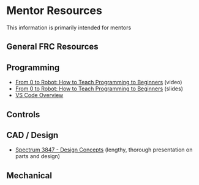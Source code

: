 # Mentor Resources
This information is primarily intended for mentors

## General FRC Resources

## Programming
* [From 0 to Robot: How to Teach Programming to Beginners](https://youtu.be/GwAYCnt4wDQ?si=lSxFO-6Wa23L3KJe) (video)
* [From 0 to Robot: How to Teach Programming to Beginners](https://docs.google.com/presentation/d/15O2Xo5cHsYG3hVvQbMSB2SuvU9ED0Y3feaKdCbgaQyM/preview#slide=id.g27fbcc6740a_0_179) (slides)
* [VS Code Overview](https://docs.wpilib.org/en/stable/docs/software/vscode-overview/index.html)

## Controls

## CAD / Design
* [Spectrum 3847 - Design Concepts](https://docs.google.com/presentation/d/1whyvTc-HmHIQoMQok2rVF6ahzuzkDI1A4BrMUjpHwMc/edit) (lengthy, thorough presentation on parts and design)

## Mechanical
